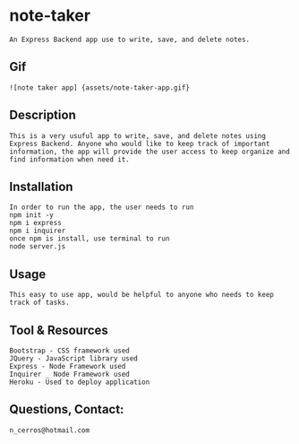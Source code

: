 # note-taker
    An Express Backend app use to write, save, and delete notes.

## Gif
    ![note taker app] {assets/note-taker-app.gif}   
 

## Description
    This is a very usuful app to write, save, and delete notes using Express Backend. Anyone who would like to keep track of important information, the app will provide the user access to keep organize and find information when need it.

## Installation
    In order to run the app, the user needs to run 
    npm init -y
    npm i express
    npm i inquirer
    once npm is install, use terminal to run 
    node server.js

## Usage
    This easy to use app, would be helpful to anyone who needs to keep track of tasks.

## Tool & Resources
    Bootstrap - CSS framework used
    JQuery - JavaScript library used
    Express - Node Framework used
    Inquirer _ Node Framework used
    Heroku - Used to deploy application

## Questions, Contact:
    n_cerros@hotmail.com    